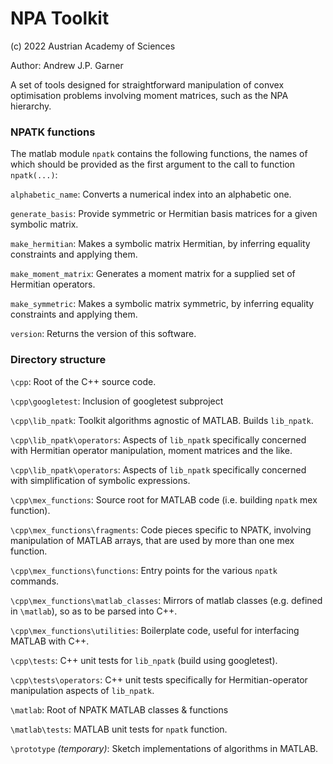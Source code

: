# NPA Toolkit
(c) 2022 Austrian Academy of Sciences
 
Author: Andrew J.P. Garner

A set of tools designed for straightforward manipulation of convex optimisation problems involving moment matrices,
such as the NPA hierarchy. 

### NPATK functions
The matlab module `npatk` contains the following functions, the names of which should be provided as the first argument
to the call to function `npatk(...)`:

`alphabetic_name`: Converts a numerical index into an alphabetic one.

`generate_basis`: Provide symmetric or Hermitian basis matrices for a given symbolic matrix.

`make_hermitian`: Makes a symbolic matrix Hermitian, by inferring equality constraints and applying them.

`make_moment_matrix`: Generates a moment matrix for a supplied set of Hermitian operators.

`make_symmetric`: Makes a symbolic matrix symmetric, by inferring equality constraints and applying them.

`version`: Returns the version of this software.


### Directory structure

`\cpp`: Root of the C++ source code.

`\cpp\googletest`: Inclusion of googletest subproject

`\cpp\lib_npatk`: Toolkit algorithms agnostic of MATLAB. Builds `lib_npatk`.

`\cpp\lib_npatk\operators`: Aspects of `lib_npatk` specifically concerned with Hermitian operator manipulation, moment
 matrices and the like.

`\cpp\lib_npatk\operators`: Aspects of `lib_npatk` specifically concerned with simplification of symbolic expressions.

`\cpp\mex_functions`: Source root for MATLAB code (i.e. building `npatk` mex function).

`\cpp\mex_functions\fragments`: Code pieces specific to NPATK, involving manipulation of
MATLAB arrays, that are used by more than one mex function.

`\cpp\mex_functions\functions`: Entry points for the various `npatk` commands.

`\cpp\mex_functions\matlab_classes`: Mirrors of matlab classes (e.g. defined in `\matlab`), so as to be parsed into C++.

`\cpp\mex_functions\utilities`: Boilerplate code, useful for interfacing MATLAB with C++.

`\cpp\tests`: C++ unit tests for `lib_npatk` (build using googletest).

`\cpp\tests\operators`: C++ unit tests specifically for Hermitian-operator manipulation aspects of `lib_npatk`.

`\matlab`: Root of NPATK MATLAB classes & functions

`\matlab\tests`: MATLAB unit tests for `npatk` function.

`\prototype` *(temporary)*: Sketch implementations of algorithms in MATLAB.